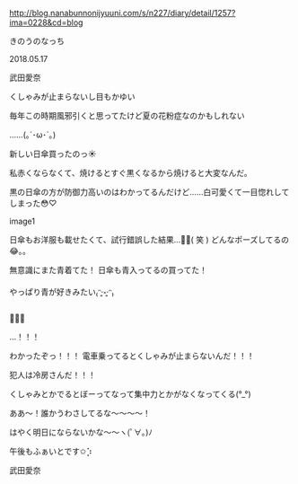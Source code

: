 http://blog.nanabunnonijyuuni.com/s/n227/diary/detail/1257?ima=0228&cd=blog



きのうのなっち

2018.05.17

武田愛奈




くしゃみが止まらないし目もかゆい



毎年この時期風邪引くと思ってたけど夏の花粉症なのかもしれない



……(｡´･ω･`｡)











新しい日傘買ったのっ☀️


私赤くならなくて、焼けるとすぐ黒くなるから焼けると大変なんだ。

黒の日傘の方が防御力高いのはわかってるんだけど……白可愛くて一目惚れしてしまった😳♡

image1


日傘もお洋服も載せたくて、試行錯誤した結果…👏🏻( 笑 )
どんなポーズしてるの😂。。



無意識にまた青着てた！
日傘も青入ってるの買ってた！

やっぱり青が好きみたい₍ᵔ·͈༝·͈ᵔ₎















🤧🤧🤧




…！！！

わかったぞっ！！！
電車乗ってるとくしゃみが止まらないんだ！！！

犯人は冷房さんだ！！！







くしゃみとかでるとぼーってなって集中力とかがなくなってくる(°_°)


ああ〜！誰かうわさしてるな〜〜〜〜！














はやく明日にならないかな〜〜ヽ(ﾟ∀︎｡)ﾉ









午後もふぁいとです✩︎⡱


武田愛奈 